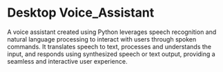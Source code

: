 # Desktop Voice_Assistant
A voice assistant created using Python leverages speech recognition and natural language processing to interact with users through spoken commands. It translates speech to text, processes and understands the input, and responds using synthesized speech or text output, providing a seamless and interactive user experience.
